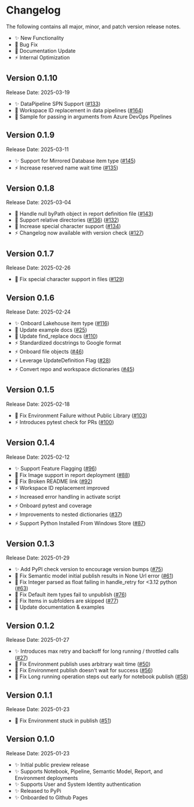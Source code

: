 # Changelog

The following contains all major, minor, and patch version release notes.

-   ✨ New Functionality
-   🔧 Bug Fix
-   📝 Documentation Update
-   ⚡ Internal Optimization

## Version 0.1.10

<span class="md-h2-subheader">Release Date: 2025-03-19</span>

-   ✨ DataPipeline SPN Support ([#133](https://github.com/microsoft/fabric-cicd/issues/133))
-   🔧 Workspace ID replacement in data pipelines ([#164](https://github.com/microsoft/fabric-cicd/issues/164))
-   📝 Sample for passing in arguments from Azure DevOps Pipelines

## Version 0.1.9

<span class="md-h2-subheader">Release Date: 2025-03-11</span>

-   ✨ Support for Mirrored Database item type ([#145](https://github.com/microsoft/fabric-cicd/issues/145))
-   ⚡ Increase reserved name wait time ([#135](https://github.com/microsoft/fabric-cicd/issues/135))

## Version 0.1.8

<span class="md-h2-subheader">Release Date: 2025-03-04</span>

-   🔧 Handle null byPath object in report definition file ([#143](https://github.com/microsoft/fabric-cicd/issues/143))
-   🔧 Support relative directories ([#136](https://github.com/microsoft/fabric-cicd/issues/136)) ([#132](https://github.com/microsoft/fabric-cicd/issues/132))
-   🔧 Increase special character support ([#134](https://github.com/microsoft/fabric-cicd/issues/134))
-   ⚡ Changelog now available with version check ([#127](https://github.com/microsoft/fabric-cicd/issues/127))

## Version 0.1.7

<span class="md-h2-subheader">Release Date: 2025-02-26</span>

-   🔧 Fix special character support in files ([#129](https://github.com/microsoft/fabric-cicd/issues/129))

## Version 0.1.6

<span class="md-h2-subheader">Release Date: 2025-02-24</span>

-   ✨ Onboard Lakehouse item type ([#116](https://github.com/microsoft/fabric-cicd/issues/116))
-   📝 Update example docs ([#25](https://github.com/microsoft/fabric-cicd/issues/25))
-   📝 Update find_replace docs ([#110](https://github.com/microsoft/fabric-cicd/issues/110))
-   ⚡ Standardized docstrings to Google format
-   ⚡ Onboard file objects ([#46](https://github.com/microsoft/fabric-cicd/issues/46))
-   ⚡ Leverage UpdateDefinition Flag ([#28](https://github.com/microsoft/fabric-cicd/issues/28))
-   ⚡ Convert repo and workspace dictionaries ([#45](https://github.com/microsoft/fabric-cicd/issues/45))

## Version 0.1.5

<span class="md-h2-subheader">Release Date: 2025-02-18</span>

-   🔧 Fix Environment Failure without Public Library ([#103](https://github.com/microsoft/fabric-cicd/issues/103))
-   ⚡ Introduces pytest check for PRs ([#100](https://github.com/microsoft/fabric-cicd/issues/100))

## Version 0.1.4

<span class="md-h2-subheader">Release Date: 2025-02-12</span>

-   ✨ Support Feature Flagging ([#96](https://github.com/microsoft/fabric-cicd/issues/96))
-   🔧 Fix Image support in report deployment ([#88](https://github.com/microsoft/fabric-cicd/issues/88))
-   🔧 Fix Broken README link ([#92](https://github.com/microsoft/fabric-cicd/issues/92))
-   ⚡ Workspace ID replacement improved
-   ⚡ Increased error handling in activate script
-   ⚡ Onboard pytest and coverage
-   ⚡ Improvements to nested dictionaries ([#37](https://github.com/microsoft/fabric-cicd/issues/37))
-   ⚡ Support Python Installed From Windows Store ([#87](https://github.com/microsoft/fabric-cicd/issues/87))

## Version 0.1.3

<span class="md-h2-subheader">Release Date: 2025-01-29</span>

-   ✨ Add PyPI check version to encourage version bumps ([#75](https://github.com/microsoft/fabric-cicd/issues/75))
-   🔧 Fix Semantic model initial publish results in None Url error ([#61](https://github.com/microsoft/fabric-cicd/issues/61))
-   🔧 Fix Integer parsed as float failing in handle_retry for <3.12 python ([#63](https://github.com/microsoft/fabric-cicd/issues/63))
-   🔧 Fix Default item types fail to unpublish ([#76](https://github.com/microsoft/fabric-cicd/issues/76))
-   🔧 Fix Items in subfolders are skipped ([#77](https://github.com/microsoft/fabric-cicd/issues/77))
-   📝 Update documentation & examples

## Version 0.1.2

<span class="md-h2-subheader">Release Date: 2025-01-27</span>

-   ✨ Introduces max retry and backoff for long running / throttled calls ([#27](https://github.com/microsoft/fabric-cicd/issues/27))
-   🔧 Fix Environment publish uses arbitrary wait time ([#50](https://github.com/microsoft/fabric-cicd/issues/50))
-   🔧 Fix Environment publish doesn't wait for success ([#56](https://github.com/microsoft/fabric-cicd/issues/56))
-   🔧 Fix Long running operation steps out early for notebook publish ([#58](https://github.com/microsoft/fabric-cicd/issues/58))

## Version 0.1.1

<span class="md-h2-subheader">Release Date: 2025-01-23</span>

-   🔧 Fix Environment stuck in publish ([#51](https://github.com/microsoft/fabric-cicd/issues/51))

## Version 0.1.0

<span class="md-h2-subheader">Release Date: 2025-01-23</span>

-   ✨ Initial public preview release
-   ✨ Supports Notebook, Pipeline, Semantic Model, Report, and Environment deployments
-   ✨ Supports User and System Identity authentication
-   ✨ Released to PyPi
-   ✨ Onboarded to Github Pages
